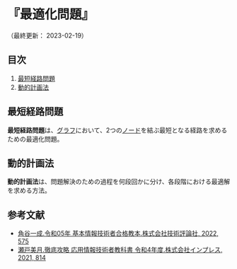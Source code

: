 # 『最適化問題』

（最終更新： 2023-02-19）


## 目次

1. [最短経路問題](#最短経路問題)
1. [動的計画法](#動的計画法)


## 最短経路問題

**最短経路問題**は、[グラフ](./graph_theory.md#グラフ)において、2つの[ノード](./graph_theory.md#グラフ)を結ぶ最短となる経路を求めるための最適化問題。


## 動的計画法

**動的計画法**は、問題解決のための過程を何段回かに分け、各段階における最適解を求める方法。


## 参考文献

- [角谷一成.令和05年 基本情報技術者合格教本.株式会社技術評論社, 2022, 575](https://gihyo.jp/book/2022/978-4-297-13164-7)
- [瀬戸美月.徹底攻略 応用情報技術者教科書 令和4年度.株式会社インプレス, 2021, 814](https://book.impress.co.jp/books/1121101057)
